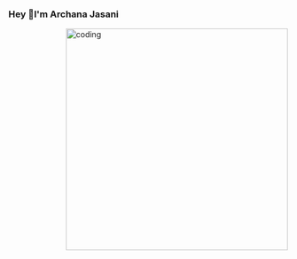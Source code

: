 ### Hey 👋I'm Archana Jasani
<div align="center">
  </div>  
<img align="right" alt="coding" width="400" src="![image](https://user-images.githubusercontent.com/110847601/187017014-3880c06b-ad3e-4f86-a6fc-e4a34dce6267.png)
">

<!--
**JasaniArchana/JasaniArchana** is a ✨ _special_ ✨ repository because its `README.md` (this file) appears on your GitHub profile.

Here are some ideas to get you started:

- 🔭 I’m currently working on ...
- 🌱 I’m currently Studing on Master Of Computer Application.
- 👯 I’m looking to collaborate on ...
- 🤔 I’m looking for help with ...
- 💬 Ask me about ...
- 📫 How to reach me: ...
- 😄 Pronouns: ...
- ⚡ Fun fact: 😄
-->
